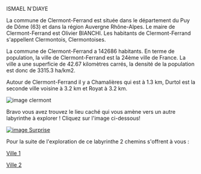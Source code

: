 ISMAEL N'DIAYE

La commune de Clermont-Ferrand est située dans le département du Puy de Dôme (63) et dans la région Auvergne Rhône-Alpes.
Le maire de Clermont-Ferrand est Olivier BIANCHI. Les habitants de Clermont-Ferrand s'appellent Clermontois, Clermontoises.

La commune de Clermont-Ferrand a 142686 habitants. En terme de population, la ville de Clermont-Ferrand est la 24ème ville de France.
La ville a une superficie de 42.67 kilomètres carrés, la densité de la population est donc de 3315.3 ha/km2.

Autour de Clermont-Ferrand il y a Chamalières qui est à 1.3 km, Durtol est la seconde ville voisine à 3.2 km et Royat à 3.2 km.


![image clermont](https://a2f6z9k6.rocketcdn.me/wp-content/uploads/2019/09/Clermont_Ferrand_Crédit_Adeline_Girard_ClermontAuvergneMétropole-e1498574754402-1024x680.jpg) 

Bravo vous avez trouvez le lieu caché qui vous amène vers un autre labyrinthe à explorer ! Cliquez sur l'image ci-dessous!

[![image Surprise](https://images.subsplash.com/image.jpg?id=ecfdbfc0-0773-44aa-b05f-b605f9e274c0&w=1920&h=692)](https://github.com/indiaye18/TP2_Lab/blob/main/jeu-heros-Labyrinthe-Tour-Monde/Dijon.md)




Pour la suite de l'exploration de ce labyrinthe 2 chemins s'offrent à vous :

[Ville 1](https://github.com/indiaye18/TP2_Lab/blob/main/jeu-heros-Labyrinthe-Tour-Monde/Villabe.md)


[Ville 2](https://github.com/indiaye18/TP2_Lab/blob/main/jeu-heros-Labyrinthe-Tour-Monde/Lyon.md)
